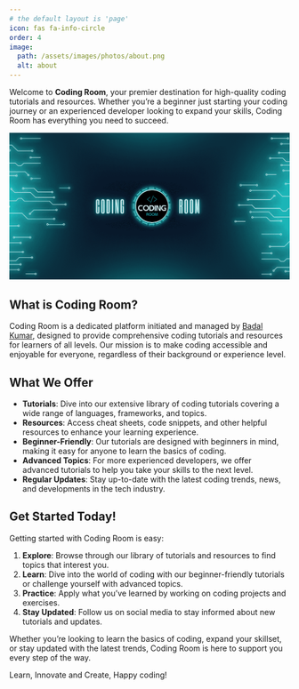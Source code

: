 ```yaml
---
# the default layout is 'page'
icon: fas fa-info-circle
order: 4
image:
  path: /assets/images/photos/about.png
  alt: about
---
```


Welcome to **Coding Room**, your premier destination for high-quality coding tutorials and resources. Whether you’re a beginner just starting your coding journey or an experienced developer looking to expand your skills, Coding Room has everything you need to succeed.
<!-- Read More -->

![Coding Room](/assets/images/photos/about.png)

## What is Coding Room?

Coding Room is a dedicated platform initiated and managed by [Badal Kumar](/badalkumar/), designed to provide comprehensive coding tutorials and resources for learners of all levels. Our mission is to make coding accessible and enjoyable for everyone, regardless of their background or experience level.

## What We Offer

- **Tutorials**: Dive into our extensive library of coding tutorials covering a wide range of languages, frameworks, and topics.
- **Resources**: Access cheat sheets, code snippets, and other helpful resources to enhance your learning experience.
- **Beginner-Friendly**: Our tutorials are designed with beginners in mind, making it easy for anyone to learn the basics of coding.
- **Advanced Topics**: For more experienced developers, we offer advanced tutorials to help you take your skills to the next level.
- **Regular Updates**: Stay up-to-date with the latest coding trends, news, and developments in the tech industry.

## Get Started Today!

Getting started with Coding Room is easy:

1. **Explore**: Browse through our library of tutorials and resources to find topics that interest you.
2. **Learn**: Dive into the world of coding with our beginner-friendly tutorials or challenge yourself with advanced topics.
3. **Practice**: Apply what you’ve learned by working on coding projects and exercises.
4. **Stay Updated**: Follow us on social media to stay informed about new tutorials and updates.

Whether you’re looking to learn the basics of coding, expand your skillset, or stay updated with the latest trends, Coding Room is here to support you every step of the way.

Learn, Innovate and Create, Happy coding!

